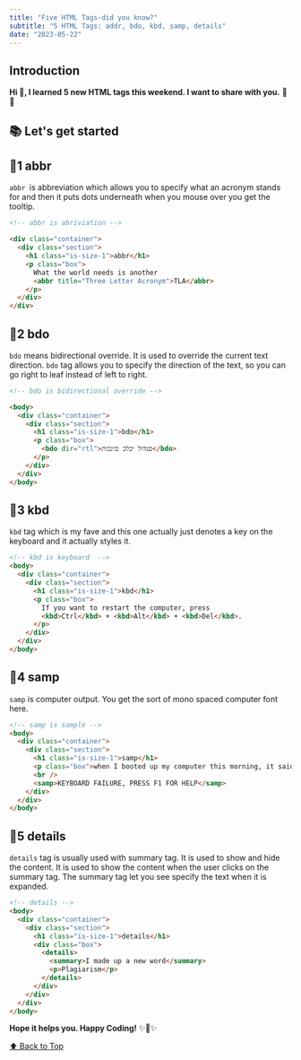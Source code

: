 ```yaml
---
title: "Five HTML Tags-did you know?"
subtitle: "5 HTML Tags: addr, bdo, kbd, samp, details"
date: "2023-05-22"
---
```


## Introduction

**Hi 👋, I learned 5 new HTML tags this weekend. I want to share with you.** 👸📖

## 📚 Let's get started

## 💙1 abbr

`abbr `is abbreviation which allows you to specify what an acronym stands for and then it puts dots underneath when you mouse over you get the tooltip.

```html
<!-- abbr is abriviation -->

<div class="container">
  <div class="section">
    <h1 class="is-size-1">abbr</h1>
    <p class="box">
      What the world needs is another
      <abbr title="Three Letter Acronym">TLA</abbr>
    </p>
  </div>
</div>
```

## 🧡2 bdo

`bdo` means bidirectional override. It is used to override the current text direction. `bdo` tag allows you to specify the direction of the text, so you can go right to leaf instead of left to right.

```html
<!-- bdo is bidirectional override -->

<body>
  <div class="container">
    <div class="section">
      <h1 class="is-size-1">bdo</h1>
      <p class="box">
        <bdo dir="rtl">םגדול יכלכ םינכות</bdo>
      </p>
    </div>
  </div>
</body>
```

## 💜3 kbd

`kbd` tag which is my fave and this one actually just denotes a key on the keyboard and it actually styles it.

```html
<!-- kbd is keyboard  -->
<body>
  <div class="container">
    <div class="section">
      <h1 class="is-size-1">kbd</h1>
      <p class="box">
        If you want to restart the computer, press
        <kbd>Ctrl</kbd> + <kbd>Alt</kbd> + <kbd>Del</kbd>.
      </p>
    </div>
  </div>
</body>
```

## 💛4 samp

`samp` is computer output. You get the sort of mono spaced computer font here.

```html
<!-- samp is sample -->
<body>
  <div class="container">
    <div class="section">
      <h1 class="is-size-1">samp</h1>
      <p class="box">when I booted up my computer this morning, it said</p>
      <br />
      <samp>KEYBOARD FAILURE, PRESS F1 FOR HELP</samp>
    </div>
  </div>
</body>
```

## 💚5 details

`details` tag is usually used with summary tag. It is used to show and hide the content. It is used to show the content when the user clicks on the summary tag. The summary tag let you see specify the text when it is expanded.

```html
<!-- details -->
<body>
  <div class="container">
    <div class="section">
      <h1 class="is-size-1">details</h1>
      <div class="box">
        <details>
          <summary>I made up a new word</summary>
          <p>Plagiarism</p>
        </details>
      </div>
    </div>
  </div>
</body>
```

**Hope it helps you. Happy Coding!** ✨💖✨

[⬆️ Back to Top](#introduction)
